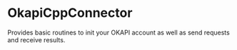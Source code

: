# OkapiCppConnector
Provides basic routines to init your OKAPI account as well as send requests and receive results.
